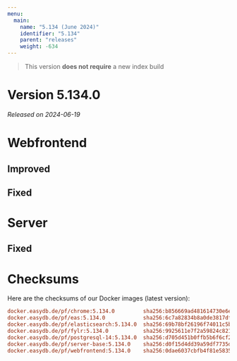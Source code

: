 ```yaml
---
menu:
  main:
    name: "5.134 (June 2024)"
    identifier: "5.134"
    parent: "releases"
    weight: -634
---
```


> This version **does not require** a new index build

# Version 5.134.0

*Released on 2024-06-19*

# Webfrontend

## Improved
## Fixed

# Server

## Fixed

# Checksums

Here are the checksums of our Docker images (latest version):

```ini
docker.easydb.de/pf/chrome:5.134.0         sha256:b856669ad481614730e6e2b370a66e6fe82f5380040e3249024dac03f51a8f54
docker.easydb.de/pf/eas:5.134.0            sha256:6c7a82834b8a0de3817df864d20346a9e47e4a9a52a0d6ea4c3fc0690d944bc7
docker.easydb.de/pf/elasticsearch:5.134.0  sha256:69b78bf26196f74011c5b5cd4a3415a1f8a5e33b758829fa60570a27a3581831
docker.easydb.de/pf/fylr:5.134.0           sha256:9925611e7f2a59824c82188ae51d449904706975807beecbb142b205c85032a8
docker.easydb.de/pf/postgresql-14:5.134.0  sha256:d705d451b0ffb5b6f6cf2f3bc11ae862df1f6c82c098c8aba684d9211e7f969d
docker.easydb.de/pf/server-base:5.134.0    sha256:d0f15d4dd39a59df7735dfc39ed8fd4cebb1b7854334bb5854c50fae7e5c4379
docker.easydb.de/pf/webfrontend:5.134.0    sha256:0dae6037cbfb4f81e583595632c67dec3adc7b10bcc0670809ba8f4199b7242a
```
